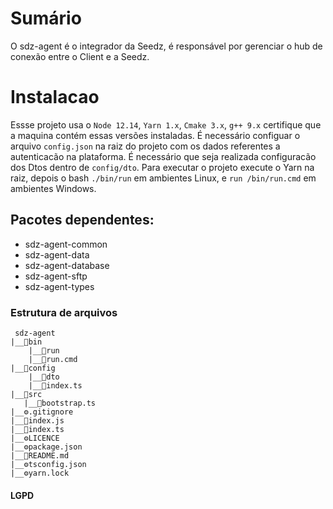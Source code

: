 # Sumário

O sdz-agent é o integrador da Seedz, é responsável por gerenciar o hub de conexão entre o Client e a Seedz.

# Instalacao

Essse projeto usa o `Node 12.14`, `Yarn 1.x`, `Cmake 3.x`, `g++ 9.x` certifique que a maquina contém essas versões instaladas.
É necessário configuar o arquivo `config.json` na raiz do projeto com os dados referentes a autenticacão na plataforma.
É necessário que seja realizada configuracão dos Dtos dentro de `config/dto`.
Para executar o projeto execute o Yarn na raiz, depois o bash `./bin/run` em ambientes Linux, e `run /bin/run.cmd` em ambientes Windows.

## Pacotes dependentes:

- sdz-agent-common
- sdz-agent-data
- sdz-agent-database
- sdz-agent-sftp
- sdz-agent-types

### Estrutura de arquivos

```
 sdz-agent
|__📁bin
    |__📃run
    |__📃run.cmd
|__📁config
    |__📁dto
    |__📃index.ts
|__📁src
   |__📃bootstrap.ts
|__⚙️.gitignore
|__📃index.js
|__📃index.ts
|__⚙️LICENCE
|__⚙️package.json
|__📃README.md
|__⚙️tsconfig.json
|__⚙️yarn.lock
```

#### LGPD
